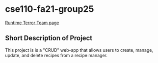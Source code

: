 # cse110-fa21-group25


[Runtime Terror Team page](admin/team.md)

## Short Description of Project
This project is is a "CRUD" web-app that allows users to create, manage, update, and delete recipes from a recipe manager.

